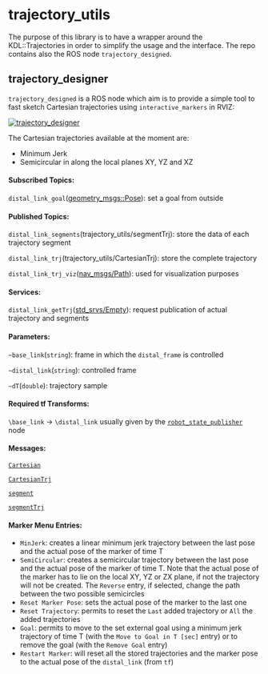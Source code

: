 trajectory_utils
================
The purpose of this library is to have a wrapper around the KDL::Trajectories in order to simplify the usage and the interface.
The repo contains also the ROS node ```trajectory_designed```.

trajectory_designer
-------------------
```trajectory_designed``` is a ROS node which aim is to provide a simple tool to fast sketch Cartesian trajectories using ```interactive_markers``` in RVIZ:

[![trajectory_designer](https://img.youtube.com/vi/HPBwuupm1Fo/0.jpg)](https://www.youtube.com/watch?v=HPBwuupm1Fo)

The Cartesian trajectories available at the moment are:
- Minimum Jerk
- Semicircular in along the local planes XY, YZ and XZ

#### Subscribed Topics:
```distal_link_goal```([geometry_msgs::Pose](http://docs.ros.org/api/geometry_msgs/html/msg/Pose.html)): set a goal from outside

#### Published Topics:
```distal_link_segments```(trajectory_utils/segmentTrj): store the data of each trajectory segment

```distal_link_trj```(trajectory_utils/CartesianTrj): store the complete trajectory

```distal_link_trj_viz```([nav_msgs/Path](http://docs.ros.org/api/nav_msgs/html/msg/Path.html)): used for visualization purposes

#### Services:
```distal_link_getTrj```([std_srvs/Empty](http://docs.ros.org/api/std_srvs/html/srv/Empty.html)): request publication of actual trajectory and segments

#### Parameters:
```~base_link```(```string```): frame in which the ```distal_frame``` is controlled

```~distal_link```(```string```): controlled frame

```~dT```(```double```): trajectory sample

#### Required tf Transforms:
```\base_link``` -> ```\distal_link``` usually given by the [```robot_state_publisher```](http://wiki.ros.org/robot_state_publisher) node

#### Messages:
[```Cartesian```](https://github.com/ADVRHumanoids/trajectory_utils/blob/master/msg/Cartesian.msg)

[```CartesianTrj```](https://github.com/ADVRHumanoids/trajectory_utils/blob/master/msg/CartesianTrj.msg)

[```segment```](https://github.com/ADVRHumanoids/trajectory_utils/blob/master/msg/segment.msg)

[```segmentTrj```](https://github.com/ADVRHumanoids/trajectory_utils/blob/master/msg/segmentTrj.msg)

#### Marker Menu Entries:
- ```MinJerk```: creates a linear minimum jerk trajectory between the last pose and the actual pose of the marker of time T
- ```SemiCircular```: creates a semicircular trajectory between the last pose and the actual pose of the marker of time T. Note that the actual pose of the marker has to lie on the local XY, YZ or ZX plane, if not the trajectory will not be created. The ```Reverse``` entry, if selected, change the path between the two possible semicircles
- ```Reset Marker Pose```: sets the actual pose of the marker to the last one
- ```Reset Trajectory```: permits to reset the ```Last``` added trajectory or ```All``` the added trajectories
- ```Goal```: permits to move to the set external goal using a minimum jerk trajectory of time T (with the ```Move to Goal in T [sec]``` entry) or to remove the goal (with the ```Remove Goal``` entry)
- ```Restart Marker```: will reset all the stored trajectories and the marker pose to the actual pose of the ```distal_link``` (from ```tf```)
